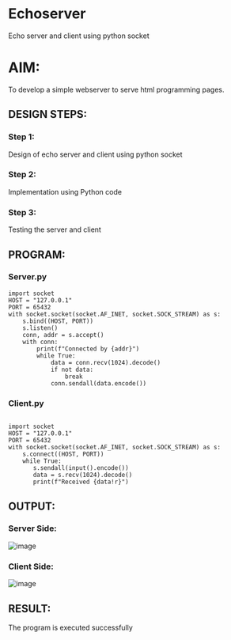 # Echoserver
Echo server and client using python socket

# AIM:

To develop a simple webserver to serve html programming pages.

## DESIGN STEPS:

### Step 1:

Design of echo server and client using python socket

### Step 2:

Implementation using Python code

### Step 3:

Testing the server and client 

## PROGRAM:
### Server.py
```
import socket
HOST = "127.0.0.1" 
PORT = 65432 
with socket.socket(socket.AF_INET, socket.SOCK_STREAM) as s:
    s.bind((HOST, PORT))
    s.listen()
    conn, addr = s.accept()
    with conn:
        print(f"Connected by {addr}")
        while True:
            data = conn.recv(1024).decode()
            if not data:
                break
            conn.sendall(data.encode())

```

### Client.py
```
   
import socket
HOST = "127.0.0.1" 
PORT = 65432 
with socket.socket(socket.AF_INET, socket.SOCK_STREAM) as s:
    s.connect((HOST, PORT))
    while True:
       s.sendall(input().encode()) 
       data = s.recv(1024).decode()
       print(f"Received {data!r}")

```
## OUTPUT:
### Server Side:
![image](https://github.com/Safeeq-Fazil/Echoserver/assets/118680361/164e3b64-d410-446f-870a-b4fd62ae685a)



### Client Side:
![image](https://github.com/Safeeq-Fazil/Echoserver/assets/118680361/79688d9d-ee59-49d5-a8ac-4a66d2ecd624)


## RESULT:
The program is executed successfully
